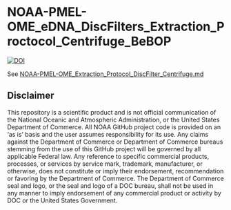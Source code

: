 # NOAA-PMEL-OME_eDNA_DiscFilters_Extraction_Proctocol_Centrifuge_BeBOP

[![DOI](https://zenodo.org/badge/1032147704.svg)](https://doi.org/10.5281/zenodo.16740832)


See [NOAA-PMEL-OME_Extraction_Protocol_DiscFilter_Centrifuge.md](https://github.com/HanWeinrich/NOAA-PMEL-OME_Extraction_Protocol_DiscFilter_Centrifuge/blob/main/NOAA-PMEL-OME_Extraction_Protocol_DiscFilter_Centrifuge.md)

## Disclaimer
This repository is a scientific product and is not official communication of the National Oceanic and Atmospheric Administration, or the United States Department of Commerce. All NOAA GitHub project code is provided on an ‘as is’ basis and the user assumes responsibility for its use. Any claims against the Department of Commerce or Department of Commerce bureaus stemming from the use of this GitHub project will be governed by all applicable Federal law. Any reference to specific commercial products, processes, or services by service mark, trademark, manufacturer, or otherwise, does not constitute or imply their endorsement, recommendation or favoring by the Department of Commerce. The Department of Commerce seal and logo, or the seal and logo of a DOC bureau, shall not be used in any manner to imply endorsement of any commercial product or activity by DOC or the United States Government.
